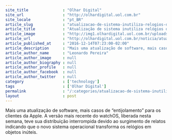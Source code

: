 ```yaml
---
site_title               : "Olhar Digital"
site_url                 : "http://olhardigital.uol.com.br"
site_locale              : "pt_BR"
article_slug             : "atualizacao-de-sistema-inutiliza-relogios-da-apple"
article_title            : "Atualização de sistema inutiliza relógios da Apple"
article_image            : "http://img1.olhardigital.uol.com.br/uploads/acervo_imagens/2016/12/20161214072637_660_420.jpg"
article_url              : "http://olhardigital.uol.com.br/noticia/atualizacao-de-sistema-inutiliza-relogios-da-apple/64640"
article_published_at     : "2016-12-14T07:23:00-02:00"
article_description      : "Mais uma atualização de software, mais casos de “entijolamento” para os clientes da Apple. A versão mais recente do watchOS, liberada nesta semana, teve sua distribuição interrompida devido ao surgimento de relatos indicando que o novo sistema operacional transforma os relógios em objetos inúteis."
article_author_name      : "Leonardo Pereira"
article_author_image     : null
article_author_biography : null
article_author_profile   : null
article_author_facebook  : null
article_author_twitter   : null
category                 : ['technology']
tags                     : ['Olhar Digital']
permalink                : "/:categories/atualizacao-de-sistema-inutiliza-relogios-da-apple/"
layout                   : post
---
```


Mais uma atualização de software, mais casos de “entijolamento” para os clientes da Apple. A versão mais recente do watchOS, liberada nesta semana, teve sua distribuição interrompida devido ao surgimento de relatos indicando que o novo sistema operacional transforma os relógios em objetos inúteis.
